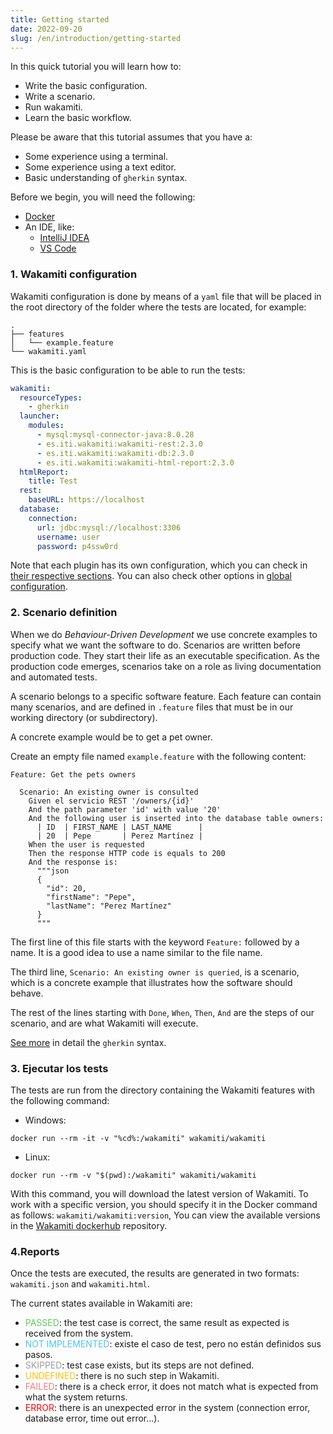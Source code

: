 ```yaml
---
title: Getting started
date: 2022-09-20
slug: /en/introduction/getting-started
---
```


In this quick tutorial you will learn how to:
- Write the basic configuration.
- Write a scenario.
- Run wakamiti.
- Learn the basic workflow.

Please be aware that this tutorial assumes that you have a:
- Some experience using a terminal.
- Some experience using a text editor.
- Basic understanding of `gherkin` syntax.

Before we begin, you will need the following:
- [Docker](https://www.docker.com/get-started/)
- An IDE, like:
    - [IntelliJ IDEA](https://www.jetbrains.com/idea/)
    - [VS Code](https://code.visualstudio.com/)

### 1. Wakamiti configuration
Wakamiti configuration is done by means of a `yaml` file that will be placed in the root directory of the folder where 
the tests are located, for example:
```
.
├── features
│   └── example.feature
└── wakamiti.yaml
```

This is the basic configuration to be able to run the tests:
```yml
wakamiti:
  resourceTypes:
    - gherkin
  launcher:
    modules:
      - mysql:mysql-connector-java:8.0.28
      - es.iti.wakamiti:wakamiti-rest:2.3.0
      - es.iti.wakamiti:wakamiti-db:2.3.0
      - es.iti.wakamiti:wakamiti-html-report:2.3.0
  htmlReport:
    title: Test
  rest:
    baseURL: https://localhost
  database:
    connection:
      url: jdbc:mysql://localhost:3306
      username: user
      password: p4ssw0rd
```
Note that each plugin has its own configuration, which you can check in [their respective sections](/wakamiti/en/plugins).
You can also check other options in [global configuration](/wakamiti/en/architecture#global-configuration).


### 2. Scenario definition
When we do *Behaviour-Driven Development* we use concrete examples to specify what we want the software to do. 
Scenarios are written before production code. They start their life as an executable specification. As the 
production code emerges, scenarios take on a role as living documentation and automated tests.

A scenario belongs to a specific software feature. Each feature can contain many scenarios, and are defined in `.feature` 
files that must be in our working directory (or subdirectory).

A concrete example would be to get a pet owner.

Create an empty file named `example.feature` with the following content:
```gherkin
Feature: Get the pets owners

  Scenario: An existing owner is consulted
    Given el servicio REST '/owners/{id}'
    And the path parameter 'id' with value '20'
    And the following user is inserted into the database table owners:
      | ID  | FIRST_NAME | LAST_NAME      |
      | 20  | Pepe       | Perez Martínez |
    When the user is requested
    Then the response HTTP code is equals to 200
    And the response is:
      """json
      {
        "id": 20,
        "firstName": "Pepe",
        "lastName": "Perez Martínez"
      }
      """
```
The first line of this file starts with the keyword `Feature:` followed by a name. It is a good idea to use a name 
similar to the file name.

The third line, `Scenario: An existing owner is queried`, is a scenario, which is a concrete example that illustrates 
how the software should behave.

The rest of the lines starting with `Done`, `When`, `Then`, `And` are the steps of our scenario, and are what Wakamiti 
will execute.

[See more](https://cucumber.io/docs/gherkin/) in detail the `gherkin` syntax.

### 3. Ejecutar los tests
The tests are run from the directory containing the Wakamiti features with the following command:

* Windows:
```Shell
docker run --rm -it -v "%cd%:/wakamiti" wakamiti/wakamiti
```
* Linux:
```Shell
docker run --rm -v "$(pwd):/wakamiti" wakamiti/wakamiti
```
With this command, you will download the latest version of Wakamiti. To work with a specific version, 
you should specify it in the Docker command as follows: `wakamiti/wakamiti:version`, You can view the available 
versions in the [Wakamiti dockerhub](https://hub.docker.com/r/wakamiti/wakamiti/tags) repository.


### 4.Reports
Once the tests are executed, the results are generated in two formats: `wakamiti.json` and `wakamiti.html`.

The current states available in Wakamiti are:

- <span style="color:#5fc95f">PASSED</span>: the test case is correct, the same result as expected is received from the 
  system.
- <span style="color:#4fc3f7">NOT IMPLEMENTED</span>: existe el caso de test, pero no están definidos sus pasos.
- <span style="color:#9e9e9e">SKIPPED</span>: test case exists, but its steps are not defined.
- <span style="color:#ffc107">UNDEFINED</span>: there is no such step in Wakamiti.
- <span style="color:#ff7b7e">FAILED</span>: there is a check error, it does not match what is expected from what the 
  system returns.
- <span style="color:#ff0000">ERROR</span>: there is an unexpected error in the system (connection error, database error, 
  time out error...).
